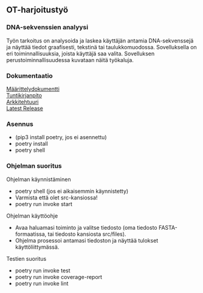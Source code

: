 ## OT-harjoitustyö  

### DNA-sekvenssien analyysi
Työn tarkoitus on analysoida ja laskea käyttäjän antamia DNA-sekvenssejä ja näyttää tiedot graafisesti, tekstinä tai taulukkomuodossa. Sovelluksella on eri toiminnallisuuksia, joista käyttäjä saa valita.
Sovelluksen perustoiminnallisuudessa kuvataan näitä työkaluja.

### Dokumentaatio
[Määrittelydokumentti](/dokumentaatio/Määrittelydokumentti.md)  
[Tuntikirjanpito](/dokumentaatio/Tuntikirjanpito.md)  
[Arkkitehtuuri](/dokumentaatio/arkkitehtuuri.md)  
[Latest Release](https://github.com/jonthus/ot-harjoitustyo/releases/tag/viikko6)  


### Asennus
- (pip3 install poetry, jos ei asennettu)
- poetry install
- poetry shell

### Ohjelman suoritus

Ohjelman käynnistäminen
- poetry shell (jos ei aikaisemmin käynnistetty)
- Varmista että olet src-kansiossa!
- poetry run invoke start

Ohjelman käyttöohje
- Avaa haluamasi toiminto ja valitse tiedosto (oma tiedosto FASTA-formaatissa, tai tiedosto kansiosta src/files).
- Ohjelma prosessoi antamasi tiedoston ja näyttää tulokset käyttöliittymässä.

Testien suoritus
- poetry run invoke test
- poetry run invoke coverage-report
- poetry run invoke lint
